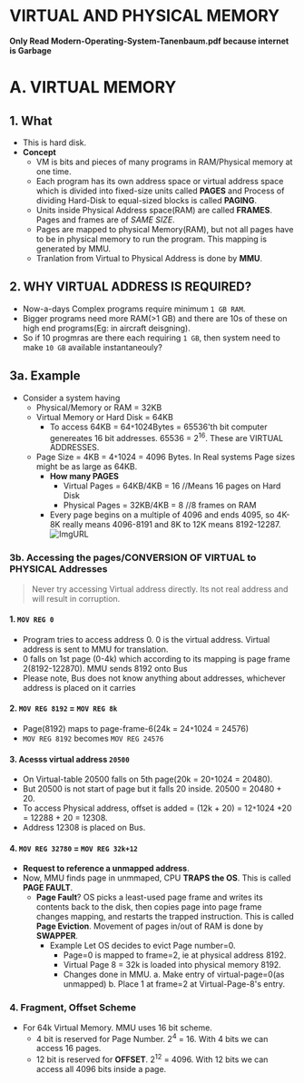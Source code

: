 # VIRTUAL AND PHYSICAL MEMORY
**Only Read Modern-Operating-System-Tanenbaum.pdf because internet is Garbage**

# A. VIRTUAL MEMORY
## 1. What
- This is hard disk.
- **Concept** 
  - VM is bits and pieces of many programs in RAM/Physical memory at one time.
  - Each program has its own address space or virtual address space which is divided into fixed-size units called **PAGES** and Process of dividing Hard-Disk to equal-sized blocks is called **PAGING**.
  - Units inside Physical Address space(RAM) are called **FRAMES**. Pages and frames are of *SAME SIZE*.
  - Pages are mapped to physical Memory(RAM), but not all pages have to be in physical memory to run the program. This mapping is generated by MMU.
  - Tranlation from Virtual to Physical Address is done by **MMU**.

## 2. WHY VIRTUAL ADDRESS IS REQUIRED?
- Now-a-days Complex programs require minimum `1 GB RAM`.
- Bigger programs need more RAM(>1 GB) and there are 10s of these on high end programs(Eg: in aircraft deisgning).
- So if 10 progmras are there each requiring `1 GB`, then system need to make `10 GB` available instantaneouly?

## 3a. Example
- Consider a system having 
  - Physical/Memory or RAM = 32KB
  - Virtual Memory or Hard Disk = 64KB
    - To access 64KB = 64`*`1024Bytes = 65536'th bit computer genereates 16 bit addresses. 65536 = 2<sup>16</sup>. These are VIRTUAL ADDRESSES.
  - Page Size = 4KB = 4`*`1024 = 4096 Bytes. In Real systems Page sizes might be as large as 64KB.
    - **How many PAGES**
      - Virtual Pages = 64KB/4KB = 16         //Means 16 pages on Hard Disk
      - Physical Pages = 32KB/4KB = 8         //8 frames on RAM
    - Every page begins on a multiple of 4096 and ends 4095, so 4K-8K really means 4096-8191 and 8K to 12K means 8192-12287.      
![ImgURL](https://i.ibb.co/rZ1K6S7/virtual-physical.png)

### 3b. Accessing the pages/CONVERSION OF VIRTUAL to PHYSICAL Addresses
> Never try accessing Virtual address directly. Its not real address and will result in corruption.
#### 1. `MOV REG 0`
- Program tries to access address 0. 0 is the virtual address. Virtual address is sent to MMU for translation.
- 0 falls on 1st page (0-4k) which according to its mapping is page frame 2(8192-122870). MMU sends 8192 onto Bus
- Please note, Bus does not know anything about addresses, whichever address is placed on it carries
#### 2. `MOV REG 8192` = `MOV REG 8k`
- Page(8192) maps to page-frame-6(24k = 24`*`1024 = 24576)
- `MOV REG 8192` becomes `MOV REG 24576`
#### 3. Acesss virtual address `20500`
- On Virtual-table 20500 falls on 5th page(20k = 20`*`1024 = 20480). 
- But 20500 is not start of page but it falls 20 inside. 20500 = 20480 + 20.
- To access Physical address, offset is added = (12k + 20) = 12`*`1024 +20 = 12288 + 20 = 12308. 
- Address 12308 is placed on Bus.
#### 4. `MOV REG 32780` = `MOV REG 32k+12` 
- **Request to reference a unmapped address**.
- Now, MMU finds page in unmmaped, CPU **TRAPS the OS**. This is called **PAGE FAULT**.
  - **Page Fault**? OS picks a least-used page frame and writes its contents back to the disk, then copies page into page frame changes mapping, and restarts the trapped instruction. This is called **Page Eviction**. Movement of pages in/out of RAM is done by **SWAPPER**.
    - Example Let OS decides to evict Page number=0. 
      - Page=0 is mapped to frame=2, ie at physical address 8192.
      - Virtual Page 8 = 32k is loaded into physical memory 8192.
      - Changes done in MMU.  a. Make entry of virtual-page=0(as unmapped)  b. Place 1 at frame=2 at Virtual-Page-8's entry.

### 4. Fragment, Offset Scheme
- For 64k Virtual Memory. MMU uses 16 bit scheme.
  - 4 bit is reserved for Page Number. 2<sup>4</sup> = 16. With 4 bits we can access 16 pages.
  - 12 bit is reserved for **OFFSET**. 2<sup>12</sup> = 4096. With 12 bits we can access all 4096 bits inside a page.

